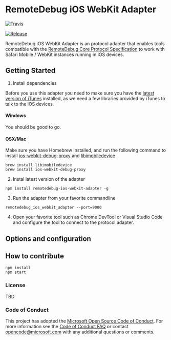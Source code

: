 # RemoteDebug iOS WebKit Adapter

<a href="https://travis-ci.com/RemoteDebug/remotedebug-ios-webkit-adapter"><img src="https://travis-ci.com/RemoteDebug/remotedebug-ios-webkit-adapter.svg?token=WQL8U9tKa9M9yQmjXHTp" alt="Travis"></a>

<a href="https://github.com/RemoteDebug/remotedebug-ios-webkit-adapter/releases"><img src="https://img.shields.io/github/release/RemoteDebug/remotedebug-ios-webkit-adapter.svg" alt="Release"></a>


RemoteDebug iOS WebKit Adapter is an protocol adapter that enables tools compatible with the [RemoteDebug Core Protocol Specification]() to work with Safari Mobile / WebKit instances running in iOS devices. 

## Getting Started

1. Install dependencies

Before you use this adapter you need to make sure you have the [latest version of iTunes](http://www.apple.com/itunes/download/) installed, as we need a few libraries provided by iTunes to talk to the iOS devices.

#### Windows
You should be good to go.

#### OSX/Mac
Make sure you have Homebrew installed, and run the following command to install [ios-webkit-debug-proxy](https://github.com/google/ios-webkit-debug-proxy) and [libimobiledevice](https://github.com/libimobiledevice/libimobiledevice)

```
brew install libimobiledevice
brew install ios-webkit-debug-proxy
```

2. Instal latest version of the adapter

```
npm install remotedebug-ios-webkit-adapter -g
```

3. Run the adapter from your favorite commandline

```
remotedebug_ios_webkit_adapter --port=9000
```

4. Open your favorite tool such as Chrome DevTool or Visual Studio Code and configure the tool to connect to the protocol adapter.

## Options and configuration

## How to contribute

```
npm install
npm start
```

### License
TBD

### Code of Conduct
This project has adopted the [Microsoft Open Source Code of Conduct](https://opensource.microsoft.com/codeofconduct/). For more information see the [Code of Conduct FAQ](https://opensource.microsoft.com/codeofconduct/faq/) or contact [opencode@microsoft.com](mailto:opencode@microsoft.com) with any additional questions or comments.
